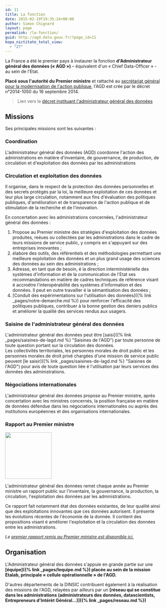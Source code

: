 ```yaml
---
id: 11
title: La fonction
date: 2015-02-19T19:35:24+00:00
author: Simon Chignard
layout: page
permalink: /la-fonction/
guid: http://agd.data.gouv.fr/?page_id=11
kopa_nictitate_total_view:
  - "27"
---
```

La France a été le premier pays à instaurer la fonction **d'Administrateur général des données (« AGD »)** &#8211; équivalent d'un « Chief Data-Officer » - au sein de l'Etat.

**Placé sous l'autorité du Premier ministre** et rattaché au [secrétariat général pour la modernisation de l'action publique](http://www.modernisation.gouv.fr/le-sgmap), l'AGD est crée par le décret n°2014-1050 du 16 septembre 2014.


> Lien vers le [décret instituant l'administrateur général des données](http://www.legifrance.gouv.fr/affichTexte.do;jsessionid=?cidTexte=JORFTEXT000029463482&dateTexte=&oldAction=dernierJO&categorieLien=id)


## Missions

Ses principales missions sont les suivantes :

###  Coordination

L'administrateur général des données (AGD) coordonne l'action des administrations en matière d'inventaire, de gouvernance, de production, de circulation et d'exploitation des données par les administrations

### Circulation et exploitation des données

Il organise, dans le respect de la protection des données personnelles et des secrets protégés par la loi, la meilleure exploitation de ces données et leur plus large circulation, notamment aux fins d'évaluation des politiques publiques, d'amélioration et de transparence de l'action publique et de stimulation de la recherche et de l'innovation.

En concertation avec les administrations concernées, l'administrateur général des données :

1. Propose au Premier ministre des stratégies d'exploitation des données produites, reéues ou collectées par les administrations dans le cadre de leurs missions de service public, y compris en s'appuyant sur des entreprises innovantes ;
2. élabore des outils, des référentiels et des méthodologies permettant une meilleure exploitation des données et un plus grand usage des sciences des données au sein des administrations ;
3. Adresse, en tant que de besoin, é la direction interministérielle des systèmes d'information et de la communication de l'Etat ses recommandations en matière de cadres techniques de référence visant é accroétre l'interopérabilité des systèmes d'information et des données. Il peut en outre travailler é la sémantisation des données ;
4. [Conduit des expérimentations sur l'utilisation des données]({% link _pages/notre-demarche.md %}) pour renforcer l'efficacité des politiques publiques, contribuer à la bonne gestion des deniers publics et améliorer la qualité des services rendus aux usagers.

### Saisine de l'administrateur général des données

L'administrateur général des données peut être [saisi]({% link _pages/saisines-de-lagd.md %} "Saisines de l'AGD") par toute personne de toute question portant sur la circulation des données.<br /> Les collectivités territoriales, les personnes morales de droit public et les personnes morales de droit privé chargées d'une mission de service public peuvent [le saisir]({% link _pages/saisines-de-lagd.md %} "Saisines de l'AGD") pour avis de toute question liée é l'utilisation par leurs services des données des administrations.

### Négociations internationales

L'administrateur général des données propose au Premier ministre, après concertation avec les ministres concernés, la position française en matière de données défendue dans les négociations internationales ou auprès des institutions européennes et des organisations internationales.

### Rapport au Premier ministre

<a href="/wp-content/uploads/2015/12/AperçuScreenSnapz035.png"><img class="size-thumbnail wp-image-447 alignleft" src="/wp-content/uploads/2015/12/AperçuScreenSnapz035-150x150.png" alt="" width="150" height="150" /></a>

L'administrateur général des données remet chaque année au Premier ministre un rapport public sur l'inventaire, la gouvernance, la production, la circulation, l'exploitation des données par les administrations.

Ce rapport fait notamment état des données existantes, de leur qualité ainsi que des exploitations innovantes que ces données autorisent. Il présente les évolutions récentes de l'économie de la donnée. Il contient des propositions visant é améliorer l'exploitation et la circulation des données entre les administrations.
  
*Le [premier rapport remis au Premier ministre est disponible ici.](https://agd.data.gouv.fr/2016/01/21/rapport-annuel-2015-mettre-les-donnees-au-service-de-la-transformation-de-laction-publique/)*

## Organisation

L'Administrateur général des données s'appuie en grande partie sur une **[équipe]({% link _pages/lequipe.md %}) placée au sein de la mission Etalab, principale « cellule opérationnelle » de l'AGD.**

D'autres départements de la DINSIC contribuent également à la réalisation des missions de l'AGD, relayées par ailleurs par un **[réseau qui se constitue dans les administrations (administrateurs des données, datascientists, Entrepreneurs d'Intérèt Général&#8230;)]({% link _pages/reseau.md %})**
